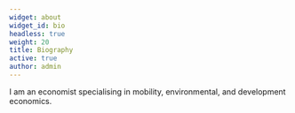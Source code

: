 ```yaml
---
widget: about
widget_id: bio
headless: true
weight: 20
title: Biography
active: true
author: admin
---
```

I am an economist specialising in mobility, environmental, and development economics.